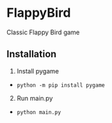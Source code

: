 # FlappyBird
Classic Flappy Bird game

## Installation
1. Install pygame
  - ` python -m pip install pygame `
2. Run main.py
  - ` python main.py `
